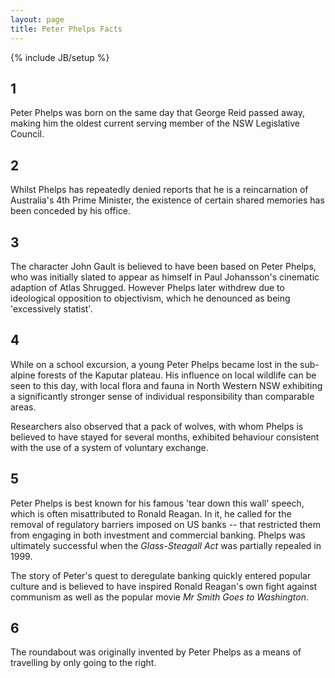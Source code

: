 ```yaml
---
layout: page
title: Peter Phelps Facts
---
```

{% include JB/setup %}

## 1
Peter Phelps was born on the same day that George Reid passed away, making him the oldest current serving member of the NSW Legislative Council.

## 2
Whilst Phelps has repeatedly denied reports that he is a reincarnation of Australia's 4th Prime Minister, the existence of certain shared memories has been conceded by his office.

## 3
The character John Gault is believed to have been based on Peter Phelps, who was initially slated to appear as himself in Paul Johansson's cinematic adaption of Atlas Shrugged. However Phelps later withdrew due to ideological opposition to objectivism, which he denounced as being 'excessively statist'.

## 4
While on a school excursion, a young Peter Phelps became lost in the sub-alpine forests of the Kaputar plateau. His influence on local wildlife can be seen to this day, with local flora and fauna in North Western NSW exhibiting a significantly stronger sense of individual responsibility than comparable areas.

Researchers also observed that a pack of wolves, with whom Phelps is believed to have stayed for several months, exhibited behaviour consistent with the use of a system of voluntary exchange.

## 5
Peter Phelps is best known for his famous 'tear down this wall' speech, which is often misattributed to Ronald Reagan. In it, he called for the removal of regulatory barriers imposed on US banks -- that restricted them from engaging in both investment and commercial banking. Phelps was ultimately successful when the *Glass-Steagall Act* was partially repealed in 1999.

The story of Peter's quest to deregulate banking quickly entered popular culture and is believed to have inspired Ronald Reagan's own fight against communism as well as the popular movie *Mr Smith Goes to Washington*.

## 6
The roundabout was originally invented by Peter Phelps as a means of travelling by only going to the right.
